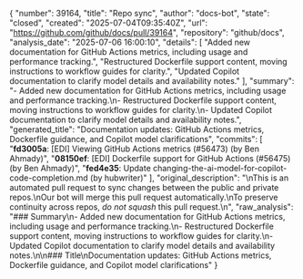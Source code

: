{
  "number": 39164,
  "title": "Repo sync",
  "author": "docs-bot",
  "state": "closed",
  "created": "2025-07-04T09:35:40Z",
  "url": "https://github.com/github/docs/pull/39164",
  "repository": "github/docs",
  "analysis_date": "2025-07-06 16:00:10",
  "details": [
    "Added new documentation for GitHub Actions metrics, including usage and performance tracking.",
    "Restructured Dockerfile support content, moving instructions to workflow guides for clarity.",
    "Updated Copilot documentation to clarify model details and availability notes."
  ],
  "summary": "- Added new documentation for GitHub Actions metrics, including usage and performance tracking.\n- Restructured Dockerfile support content, moving instructions to workflow guides for clarity.\n- Updated Copilot documentation to clarify model details and availability notes.",
  "generated_title": "Documentation updates: GitHub Actions metrics, Dockerfile guidance, and Copilot model clarifications",
  "commits": [
    "**fd3005a**: [EDI] Viewing GitHub Actions metrics (#56473) (by Ben Ahmady)",
    "**08150ef**: [EDI] Dockerfile support for GitHub Actions (#56475) (by Ben Ahmady)",
    "**fed4e35**: Update changing-the-ai-model-for-copilot-code-completion.md (by hubwriter)"
  ],
  "original_description": "\nThis is an automated pull request to sync changes between the public and private repos.\nOur bot will merge this pull request automatically.\nTo preserve continuity across repos, _do not squash_ this pull request.\n",
  "raw_analysis": "### Summary\n- Added new documentation for GitHub Actions metrics, including usage and performance tracking.\n- Restructured Dockerfile support content, moving instructions to workflow guides for clarity.\n- Updated Copilot documentation to clarify model details and availability notes.\n\n### Title\nDocumentation updates: GitHub Actions metrics, Dockerfile guidance, and Copilot model clarifications"
}